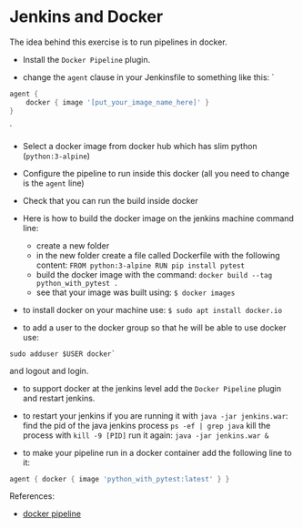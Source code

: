 # Jenkins and Docker

The idea behind this exercise is to run pipelines in docker.

* Install the `Docker Pipeline` plugin.

* change the `agent` clause in your Jenkinsfile to something like this:
`
```groovy
agent {
    docker { image '[put_your_image_name_here]' }
}
```
`

* Select a docker image from docker hub which has slim python (`python:3-alpine`)

* Configure the pipeline to run inside this docker
    (all you need to change is the `agent` line)

* Check that you can run the build inside docker

* Here is how to build the docker image on the jenkins machine command line:
    * create a new folder
    * in the new folder create a file called Dockerfile with the following content:
        `FROM python:3-alpine
        RUN pip install pytest`
    * build the docker image with the command:
        `docker build --tag python_with_pytest .`
    * see that your image was built using:
        `$ docker images`

* to install docker on your machine use:
`$ sudo apt install docker.io`

* to add a user to the docker group so that he will be able to use docker use:
```shelll
sudo adduser $USER docker`
```
and logout and login.

* to support docker at the jenkins level add the `Docker Pipeline` plugin and restart jenkins.

* to restart your jenkins if you are running it with `java -jar jenkins.war`:
find the pid of the java jenkins process
`ps -ef | grep java`
kill the process with
`kill -9 [PID]`
run it again:
`java -jar jenkins.war &`

* to make your pipeline run in a docker container add the following line to it:

```groovy
agent { docker { image 'python_with_pytest:latest' } }
```

References:
* [docker pipeline](https://www.jenkins.io/doc/book/pipeline/docker)
